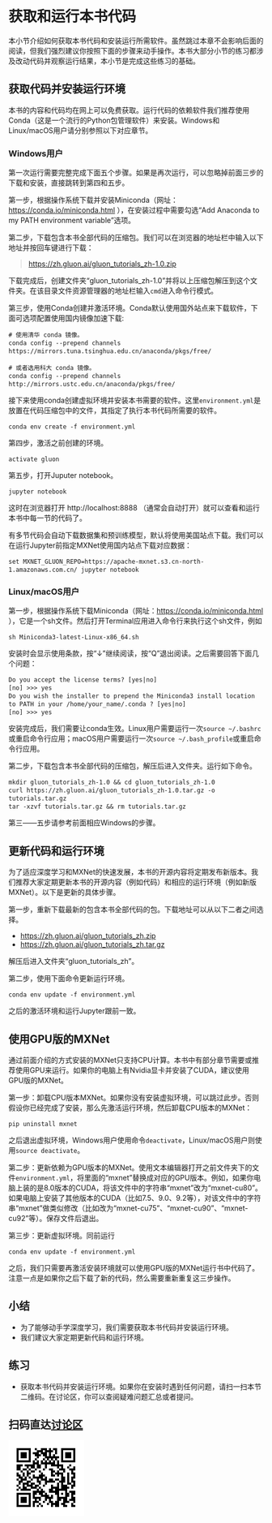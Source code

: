 # 获取和运行本书代码

本小节介绍如何获取本书代码和安装运行所需软件。虽然跳过本章不会影响后面的阅读，但我们强烈建议你按照下面的步骤来动手操作。本书大部分小节的练习都涉及改动代码并观察运行结果，本小节是完成这些练习的基础。

## 获取代码并安装运行环境

本书的内容和代码均在网上可以免费获取。运行代码的依赖软件我们推荐使用Conda（这是一个流行的Python包管理软件）来安装。Windows和Linux/macOS用户请分别参照以下对应章节。

### Windows用户

第一次运行需要完整完成下面五个步骤。如果是再次运行，可以忽略掉前面三步的下载和安装，直接跳转到第四和五步。

第一步，根据操作系统下载并安装Miniconda（网址：https://conda.io/miniconda.html ），在安装过程中需要勾选“Add Anaconda to my PATH environment variable”选项。

第二步，下载包含本书全部代码的压缩包。我们可以在浏览器的地址栏中输入以下地址并按回车键进行下载：

> https://zh.gluon.ai/gluon_tutorials_zh-1.0.zip

下载完成后，创建文件夹“gluon_tutorials_zh-1.0”并将以上压缩包解压到这个文件夹。在该目录文件资源管理器的地址栏输入`cmd`进入命令行模式。

第三步，使用Conda创建并激活环境。Conda默认使用国外站点来下载软件，下面可选项配置使用国内镜像加速下载:

```
# 使用清华 conda 镜像。
conda config --prepend channels https://mirrors.tuna.tsinghua.edu.cn/anaconda/pkgs/free/

# 或者选用科大 conda 镜像。
conda config --prepend channels http://mirrors.ustc.edu.cn/anaconda/pkgs/free/
```

接下来使用conda创建虚拟环境并安装本书需要的软件。这里`environment.yml`是放置在代码压缩包中的文件，其指定了执行本书代码所需要的软件。

```
conda env create -f environment.yml
```

第四步，激活之前创建的环境。

```
activate gluon
```

第五步，打开Juputer notebook。

```
jupyter notebook
```

这时在浏览器打开 http://localhost:8888 （通常会自动打开）就可以查看和运行本书中每一节的代码了。

有多节代码会自动下载数据集和预训练模型，默认将使用美国站点下载。我们可以在运行Jupyter前指定MXNet使用国内站点下载对应数据：

```
set MXNET_GLUON_REPO=https://apache-mxnet.s3.cn-north-1.amazonaws.com.cn/ jupyter notebook
```

### Linux/macOS用户

第一步，根据操作系统下载Miniconda（网址：https://conda.io/miniconda.html ），它是一个sh文件。然后打开Terminal应用进入命令行来执行这个sh文件，例如

```
sh Miniconda3-latest-Linux-x86_64.sh
```

安装时会显示使用条款，按“↓”继续阅读，按“Q”退出阅读。之后需要回答下面几个问题：

```
Do you accept the license terms? [yes|no]
[no] >>> yes
Do you wish the installer to prepend the Miniconda3 install location
to PATH in your /home/your_name/.conda ? [yes|no]
[no] >>> yes
```

安装完成后，我们需要让conda生效。Linux用户需要运行一次`source ~/.bashrc`或重启命令行应用；macOS用户需要运行一次`source ~/.bash_profile`或重启命令行应用。

第二步，下载包含本书全部代码的压缩包，解压后进入文件夹。运行如下命令。

```
mkdir gluon_tutorials_zh-1.0 && cd gluon_tutorials_zh-1.0
curl https://zh.gluon.ai/gluon_tutorials_zh-1.0.tar.gz -o tutorials.tar.gz
tar -xzvf tutorials.tar.gz && rm tutorials.tar.gz
```

第三——五步请参考前面相应Windows的步骤。

## 更新代码和运行环境

为了适应深度学习和MXNet的快速发展，本书的开源内容将定期发布新版本。我们推荐大家定期更新本书的开源内容（例如代码）和相应的运行环境（例如新版MXNet）。以下是更新的具体步骤。

第一步，重新下载最新的包含本书全部代码的包。下载地址可以从以下二者之间选择。

* https://zh.gluon.ai/gluon_tutorials_zh.zip
* https://zh.gluon.ai/gluon_tutorials_zh.tar.gz

解压后进入文件夹“gluon_tutorials_zh”。

第二步，使用下面命令更新运行环境。

```
conda env update -f environment.yml
```

之后的激活环境和运行Jupyter跟前一致。

## 使用GPU版的MXNet

通过前面介绍的方式安装的MXNet只支持CPU计算。本书中有部分章节需要或推荐使用GPU来运行。如果你的电脑上有Nvidia显卡并安装了CUDA，建议使用GPU版的MXNet。

第一步：卸载CPU版本MXNet。如果你没有安装虚拟环境，可以跳过此步。否则假设你已经完成了安装，那么先激活运行环境，然后卸载CPU版本的MXNet：

```
pip uninstall mxnet
```

之后退出虚拟环境，Windows用户使用命令`deactivate`，Linux/macOS用户则使用`source deactivate`。

第二步：更新依赖为GPU版本的MXNet。使用文本编辑器打开之前文件夹下的文件`environment.yml`，将里面的“mxnet”替换成对应的GPU版本。例如，如果你电脑上装的是8.0版本的CUDA，将该文件中的字符串“mxnet”改为“mxnet-cu80”。如果电脑上安装了其他版本的CUDA（比如7.5、9.0、9.2等），对该文件中的字符串“mxnet”做类似修改（比如改为“mxnet-cu75”、“mxnet-cu90”、“mxnet-cu92”等）。保存文件后退出。


第三步：更新虚拟环境。同前运行

```
conda env update -f environment.yml
```

之后，我们只需要再激活安装环境就可以使用GPU版的MXNet运行书中代码了。注意一点是如果你之后下载了新的代码，然么需要重新重复这三步操作。

## 小结

* 为了能够动手学深度学习，我们需要获取本书代码并安装运行环境。
* 我们建议大家定期更新代码和运行环境。

## 练习

* 获取本书代码并安装运行环境。如果你在安装时遇到任何问题，请扫一扫本节二维码。在讨论区，你可以查阅疑难问题汇总或者提问。

## 扫码直达[讨论区](https://discuss.gluon.ai/t/topic/249)

![](../img/qr_install.svg)
